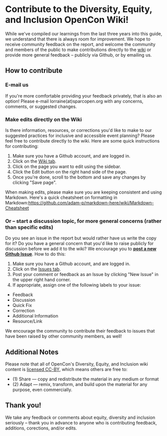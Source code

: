 # Contribute to the Diversity, Equity, and Inclusion OpenCon Wiki!

While we've compiled our learnings from the last three years into this guide, we understand that there is always room for improvement. We hope to receive community feedback on the report, and welcome the community and members of the public to make contributions directly to the [wiki](https://github.com/sparcopen/opencon-dei-report/wiki) or provide more general feedback – publicly via Github, or by emailing us.

## How to contribute

### E-mail us
If you're more comfortable providing your feedback privately, that is also an option! Please e-mail lorraine(at)sparcopen.org with any concerns, comments, or suggested changes.

### Make edits directly on the Wiki
Is there information, resources, or corrections you'd like to make to our suggested practices for inclusive and accessible event planning? Please feel free to contribute directly to the wiki. Here are some quick instructions for contributing:

1. Make sure you have a Github account, and are logged in.  
2. Click on the [Wiki tab](https://github.com/sparcopen/opencon-dei-report/wiki).
3. Click on the page you want to edit using the sidebar.
4. Click the Edit button on the right hand side of the page.
5. Once you're done, scroll to the bottom and save any changes by clicking "Save page".   

When making edits, please make sure you are keeping consistent and using Markdown. Here's a quick cheatsheet on formatting in Markdown:https://github.com/adam-p/markdown-here/wiki/Markdown-Cheatsheet

### Or – start a discussion topic, for more general concerns (rather than specific edits) 
Do you see an issue in the report but would rather have us write the copy for it? Do you have a general concern that you'd like to raise publicly for discussion before we add it to the wiki? We encourage you to [**post a new Github Issue**](https://github.com/sparcopen/opencon-dei-report/issues). How to do this:
1. Make sure you have a Github account, and are logged in.
2. Click on the [Issues tab](https://github.com/sparcopen/opencon-dei-report/issues).
3. Post your comment or feedback as an Issue by clicking "New Issue" in the upper right hand corner.
4. If appropriate, assign one of the following labels to your issue:
- Feedback
- Discussion
- Quick Fix
- Correction
- Additional Information
- Resource/Link

We encourage the community to contribute their feedback to issues that have been raised by other community members, as well!

## Additional Notes
Please note that all of OpenCon's Diversity, Equity, and Inclusion wiki content is [licensed CC-BY](https://creativecommons.org/licenses/by/4.0/), which means others are free to:
- (1) Share — copy and redistribute the material in any medium or format
- (2) Adapt — remix, transform, and build upon the material for any purpose, even commercially.

## Thank you!
We take any feedback or comments about equity, diversity and inclusion seriously – thank you in advance to anyone who is contributing feedback, additions, corections, and/or edits.
